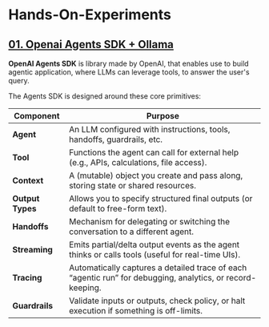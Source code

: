 # Hands-On-Experiments 


## [01. Openai Agents SDK + Ollama](./openai-agents)

**OpenAI Agents SDK** is library made by OpenAI, that enables use to build agentic application, where LLMs can leverage tools, to answer the user's query.

The Agents SDK is designed around these core primitives:

| **Component**   | **Purpose**                                                                 |
|-----------------|-----------------------------------------------------------------------------|
| **Agent**       | An LLM configured with instructions, tools, handoffs, guardrails, etc.      |
| **Tool**        | Functions the agent can call for external help (e.g., APIs, calculations, file access). |
| **Context**     | A (mutable) object you create and pass along, storing state or shared resources. |
| **Output Types**| Allows you to specify structured final outputs (or default to free-form text). |
| **Handoffs**    | Mechanism for delegating or switching the conversation to a different agent. |
| **Streaming**   | Emits partial/delta output events as the agent thinks or calls tools (useful for real-time UIs). |
| **Tracing**     | Automatically captures a detailed trace of each “agentic run” for debugging, analytics, or record-keeping. |
| **Guardrails**  | Validate inputs or outputs, check policy, or halt execution if something is off-limits. |

